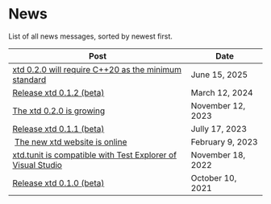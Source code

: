 # News

List of all news messages, sorted by newest first.

| Post                                                                            | Date              |
| ------------------------------------------------------------------------------- | ----------------- |
| [xtd 0.2.0 will require C++20 as the minimum standard](news/20250615.md)        | June 15, 2025     |
| [Release xtd 0.1.2 (beta)](news/20240312.md)                                    | March 12, 2024    |
| [The xtd 0.2.0 is growing](news/20231112.md)                                    | November 12, 2023 |
| [Release xtd 0.1.1 (beta)](news/20230717.md)                                    | Jully 17, 2023    |
| [The new xtd website is online](news/20230209.md)                               | February 9, 2023  |
| [xtd.tunit is compatible with Test Explorer of Visual Studio](news/20221118.md) | November 18, 2022 |
| [Release xtd 0.1.0 (beta)](news/20211010.md)                                    | October 10, 2021  |
